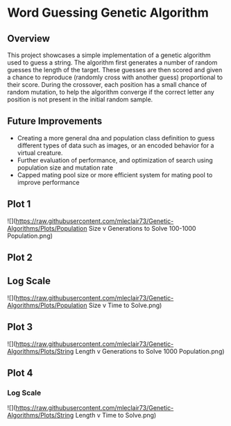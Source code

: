 # Word Guessing Genetic Algorithm

## Overview
This project showcases a simple implementation of a genetic algorithm used to guess a string. The algorithm first generates a number of random guesses the length of the target. These guesses are then scored and given a chance to reproduce (randomly cross with another guess) proportional to their score. During the crossover, each position has a small chance of random mutation, to help the algorithm converge if the correct letter any position is not present in the initial random sample.

## Future Improvements
* Creating a more general dna and population class definition to guess different types of data such as images, or an encoded behavior for a virtual creature.
* Further evaluation of performance, and optimization of search using population size and mutation rate
* Capped mating pool size or more efficient system for mating pool to improve performance

## Plot 1
![](https://raw.githubusercontent.com/mleclair73/Genetic-Algorithms/Plots/Population Size v Generations to Solve 100-1000 Population.png)

## Plot 2
## Log Scale
![](https://raw.githubusercontent.com/mleclair73/Genetic-Algorithms/Plots/Population Size v Time to Solve.png)

## Plot 3
![](https://raw.githubusercontent.com/mleclair73/Genetic-Algorithms/Plots/String Length v Generations to Solve 1000 Population.png)

## Plot 4
### Log Scale
![](https://raw.githubusercontent.com/mleclair73/Genetic-Algorithms/Plots/String Length v Time to Solve.png)
